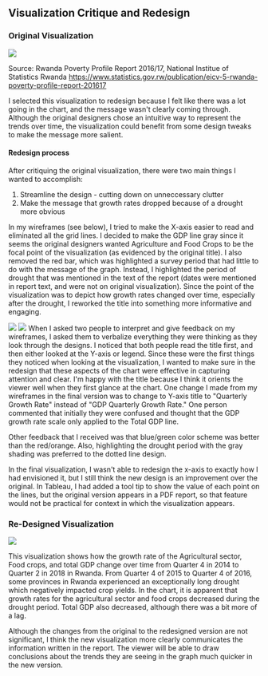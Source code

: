 ## Visualization Critique and Redesign
### Original Visualization

![](https://alycaito.github.io/portfolio/Data_critique_RW.PNG)

Source: Rwanda Poverty Profile Report 2016/17, National Institue of Statistics Rwanda
https://www.statistics.gov.rw/publication/eicv-5-rwanda-poverty-profile-report-201617

I selected this visualization to redesign because I felt like there was a lot going in the chart, and the message wasn't clearly coming through. Although the original designers chose an intuitive way to represent the trends over time, the visualization could benefit from some design tweaks to make the message more salient.
#### Redesign process

After critiquing the original visualization, there were two main things I wanted to accomplish:
1) Streamline the design - cutting down on unneccessary clutter
2) Make the message that growth rates dropped because of a drought more obvious

In my wireframes (see below), I tried to make the X-axis easier to read and eliminated all the grid lines. I decided to make the GDP line gray since it seems the original designers wanted Agriculture and Food Crops to be the focal point of the visualization (as evidenced by the original title). I also removed the red bar, which was highlighted a survey period that had little to do with the message of the graph. Instead, I highlighted the period of drought that was mentioned in the text of the report (dates were mentioned in report text, and were not on original visualization). Since the point of the visualization was to depict how growth rates changed over time, especially after the drought, I reworked the title into something more informative and engaging. 

![](https://alycaito.github.io/portfolio/Chart_redesign1.PNG)
![](https://alycaito.github.io/portfolio/Chart_redesign2.PNG)
When I asked two people to interpret and give feedback on my wireframes, I asked them to verbalize everything they were thinking as they look through the designs. I noticed that both people read the title first, and then either looked at the Y-axis or legend. Since these were the first things they noticed when looking at the visualization, I wanted to make sure in the redesign that these aspects of the chart were effective in capturing attention and clear. I'm happy with the title because I think it orients the viewer well when they first glance at the chart. One change I made from my wireframes in the final version was to change to Y-axis title to "Quarterly Growth Rate" instead of "GDP Quarterly Growth Rate." One person commented that initially they were confused and thought that the GDP growth rate scale only applied to the Total GDP line. 

Other feedback that I received was that blue/green color scheme was better than the red/orange. Also, highlighting the drought period with the gray shading was preferred to the dotted line design.

In the final visualization, I wasn't able to redesign the x-axis to exactly how I had envisioned it, but I still think the new design is an improvement over the original. In Tableau, I had added a tool tip to show the value of each point on the lines, but the original version appears in a PDF report, so that feature would not be practical for context in which the visualization appears. 

### Re-Designed Visualization
![](https://alycaito.github.io/portfolio/Figure15-2.png)

This visualization shows how the growth rate of the Agricultural sector, Food crops, and total GDP change over time from Quarter 4 in 2014 to Quarter 2 in 2018 in Rwanda. From Quarter 4 of 2015 to Quarter 4 of 2016, some provinces in Rwanda experienced an exceptionally long drought which negatively impacted crop yields. In the chart, it is apparent that growth rates for the agricultural sector and food crops decreased during the drought period. Total GDP also decreased, although there was a bit more of a lag.

Although the changes from the original to the redesigned version are not significant, I think the new visualization more clearly communicates the information written in the report. The viewer will be able to draw conclusions about the trends they are seeing in the graph much quicker in the new version.

